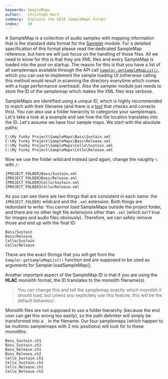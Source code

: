 ```yaml
---
keywords: SampleMaps
author:   Christoph Hart
summary:  Explains the HISE SampleMaps Folder
index:    10
---
```


A SampleMap is a collection of audio samples with mapping information that is the standard data format for the [Sampler](/hise-modules/sound-generators/list/streamingsampler) module. For a detailed specification of this format please read the dedicated SampleMap reference, but here we will just focus on the handling of those files. All we need to know for this is that they are XML files and every SampleMap is loaded into the pool on startup. The reason for this is that you have a list of all samplemaps available through the API call [`Sampler.getSampleMapList()`](/scripting/scripting-api/sampler#getsamplemaplist), which you can use to implement the sample loading UI (otherwise calling this method would result in scanning the directory everytime which comes with a huge performance overhead). Also the sampler module just needs to store the ID of the samplemap which makes the XML files less verbose.

SampleMaps are identified using a unique ID, which is highly recommended to match with their filename (and there is a [tool](/working-with-hise/menu-reference/tools#update-samplemap-ids-based-on-file-names) that checks and corrects this). You can also use a folder hierarchy to categorize your samplemaps. Let's take a look at a example and see how the file location translates into the ID. Let's assume we have four sample maps. We start with the absolute paths:

```
C:\My Funky Project\SampleMaps\Bass\Sustain.xml
C:\My Funky Project\SampleMaps\Bass\Release.xml
C:\My Funky Project\SampleMaps\Cello\Sustain.xml
C:\My Funky Project\SampleMaps\Cello\Release.xml
```

Now we use the folder wildcard instead (and again, change the naughty `\` with `/`:

```
{PROJECT_FOLDER}Bass/Sustain.xml
{PROJECT_FOLDER}Bass/Release.xml
{PROJECT_FOLDER}Cello/Sustain.xml
{PROJECT_FOLDER}Cello/Release.xml
```

As you can see there are two things that are consistent in each name: the `{PROJECT_FOLDER}` wildcard and the `.xml` extension. Both things are redundant to write: You cannot load SampleMaps outside the project folder, and there are no other legit file extensions other than `.xml` (which isn't true for images and audio files obviously). Therefore, we can safely remove those and end up with the final ID:

```
Bass/Sustain
Bass/Release
Cello/Sustain
Cello/Release
```

These are the exact Strings that you will get from the `Sampler.getSampleMapList()` function and are supposed to be used as arguments for Sampler.loadSampleMap().

Another important aspect of the SampleMap ID is that if you are using the **HLAC** monolith format, the ID translates to the monolith filename(s). 

> You can change this and tell the samplemap exactly which monolith it should load, but unless you explicitely use this feature, this will be the default behaviour. 

Monolith files are not supposed to use a folder hierarchy (because the end user can get this wrong too easily), so the path delimiter will simply be transformed into a `_` in the filename. Our four samplemaps (which happen to be multimic samplemaps with 2 mic positions) will look for to these monoliths:

```
Bass_Sustain.ch1
Bass_Sustain.ch2
Bass_Release.ch1
Bass_Release.ch2
Cello_Sustain.ch1
Cello_Sustain.ch2
Cello_Release.ch1
Cello_Release.ch2
```